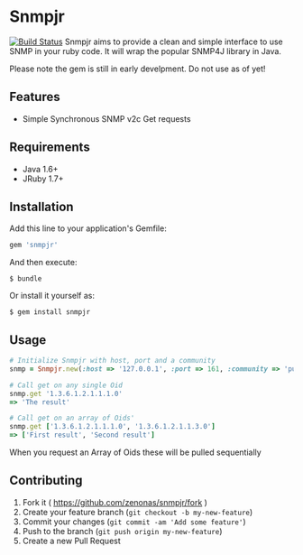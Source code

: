 # Snmpjr

[![Build Status](https://travis-ci.org/zenonas/snmpjr.svg?branch=master)](https://travis-ci.org/zenonas/snmpjr)
Snmpjr aims to provide a clean and simple interface to use SNMP in your ruby code. It will wrap the popular SNMP4J library in Java.

Please note the gem is still in early develpment. Do not use as of yet!

## Features

* Simple Synchronous SNMP v2c Get requests

## Requirements

* Java 1.6+
* JRuby 1.7+

## Installation

Add this line to your application's Gemfile:

```ruby
gem 'snmpjr'
```

And then execute:

    $ bundle

Or install it yourself as:

    $ gem install snmpjr

## Usage

```ruby
# Initialize Snmpjr with host, port and a community
snmp = Snmpjr.new(:host => '127.0.0.1', :port => 161, :community => 'public')

# Call get on any single Oid
snmp.get '1.3.6.1.2.1.1.1.0'
=> 'The result'

# Call get on an array of Oids'
snmp.get ['1.3.6.1.2.1.1.1.0', '1.3.6.1.2.1.1.3.0']
=> ['First result', 'Second result']
```

When you request an Array of Oids these will be pulled sequentially

## Contributing

1. Fork it ( https://github.com/zenonas/snmpjr/fork )
2. Create your feature branch (`git checkout -b my-new-feature`)
3. Commit your changes (`git commit -am 'Add some feature'`)
4. Push to the branch (`git push origin my-new-feature`)
5. Create a new Pull Request
